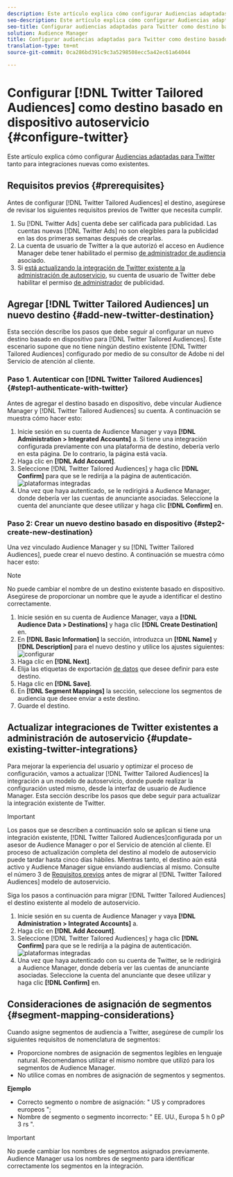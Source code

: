```yaml
---
description: Este artículo explica cómo configurar Audiencias adaptadas para Twitter tanto para integraciones nuevas como existentes.
seo-description: Este artículo explica cómo configurar Audiencias adaptadas para Twitter tanto para integraciones nuevas como existentes.
seo-title: Configurar audiencias adaptadas para Twitter como destino basado en dispositivos autoservicio
solution: Audience Manager
title: Configurar audiencias adaptadas para Twitter como destino basado en dispositivos autoservicio
translation-type: tm+mt
source-git-commit: 0ca286bd391c9c3a5298508ecc5a42ec61a64044

---
```



# Configurar [!DNL Twitter Tailored Audiences] como destino basado en dispositivo autoservicio {#configure-twitter}

Este artículo explica cómo configurar [Audiencias adaptadas para Twitter](https://business.twitter.com/en/targeting/tailored-audiences.html) tanto para integraciones nuevas como existentes.

## Requisitos previos {#prerequisites}

Antes de configurar [!DNL Twitter Tailored Audiences] el destino, asegúrese de revisar los siguientes requisitos previos de Twitter que necesita cumplir.

1. Su [!DNL Twitter Ads] cuenta debe ser calificada para publicidad. Las cuentas nuevas [!DNL Twitter Ads] no son elegibles para la publicidad en las dos primeras semanas después de crearlas.
2. La cuenta de usuario de Twitter a la que autorizó el acceso en Audience Manager debe tener habilitado el permiso [de administrador de audiencia](https://business.twitter.com/en/help/troubleshooting/multi-user-login-faq.html#accesslevels) asociado.
3. Si [está actualizando la integración de Twitter existente a la administración de autoservicio](#update-existing-twitter-integrations), su cuenta de usuario de Twitter debe habilitar el permiso [de administrador](https://business.twitter.com/en/help/troubleshooting/multi-user-login-faq.html#accesslevels) de publicidad.



## Agregar [!DNL Twitter Tailored Audiences] un nuevo destino {#add-new-twitter-destination}

Esta sección describe los pasos que debe seguir al configurar un nuevo destino basado en dispositivo para [!DNL Twitter Tailored Audiences]. Este escenario supone que no tiene ningún destino existente [!DNL Twitter Tailored Audiences] configurado por medio de su consultor de Adobe ni del Servicio de atención al cliente.

### Paso 1. Autenticar con [!DNL Twitter Tailored Audiences]{#step1-authenticate-with-twitter}

Antes de agregar el destino basado en dispositivo, debe vincular Audience Manager y [!DNL Twitter Tailored Audiences] su cuenta. A continuación se muestra cómo hacer esto:

1. Inicie sesión en su cuenta de Audience Manager y vaya **[!DNL Administration > Integrated Accounts]** a. Si tiene una integración configurada previamente con una plataforma de destino, debería verlo en esta página. De lo contrario, la página está vacía.
2. Haga clic en **[!DNL Add Account]**.
3. Seleccione [!DNL Twitter Tailored Audiences] y haga clic **[!DNL Confirm]** para que se le redirija a la página de autenticación. ![plataformas integradas](assets/dbd-integrated-platforms.png)
4. Una vez que haya autenticado, se le redirigirá a Audience Manager, donde debería ver las cuentas de anunciante asociadas. Seleccione la cuenta del anunciante que desee utilizar y haga clic **[!DNL Confirm]** en.

### Paso 2: Crear un nuevo destino basado en dispositivo {#step2-create-new-destination}

Una vez vinculado Audience Manager y su [!DNL Twitter Tailored Audiences], puede crear el nuevo destino. A continuación se muestra cómo hacer esto:

>[!NOTE]
>
>No puede cambiar el nombre de un destino existente basado en dispositivo. Asegúrese de proporcionar un nombre que le ayude a identificar el destino correctamente.

1. Inicie sesión en su cuenta de Audience Manager, vaya a **[!DNL Audience Data > Destinations]** y haga clic **[!DNL Create Destination]** en.
2. En **[!DNL Basic Information]** la sección, introduzca un **[!DNL Name]** y **[!DNL Description]** para el nuevo destino y utilice los ajustes siguientes: ![configurar](assets/dbd-new-basic.png)
3. Haga clic en **[!DNL Next]**.
4. Elija las etiquetas de exportación [de datos](/help/using/features/data-export-controls.md#controls-labels) que desee definir para este destino.
5. Haga clic en **[!DNL Save]**.
6. En **[!DNL Segment Mappings]** la sección, seleccione los segmentos de audiencia que desee enviar a este destino.
7. Guarde el destino.

## Actualizar integraciones de Twitter existentes a administración de autoservicio {#update-existing-twitter-integrations}

Para mejorar la experiencia del usuario y optimizar el proceso de configuración, vamos a actualizar [!DNL Twitter Tailored Audiences] la integración a un modelo de autoservicio, donde puede realizar la configuración usted mismo, desde la interfaz de usuario de Audience Manager. Esta sección describe los pasos que debe seguir para actualizar la integración existente de Twitter.

>[!IMPORTANT]
>
>Los pasos que se describen a continuación solo se aplican si tiene una integración existente, [!DNL Twitter Tailored Audiences]configurada por un asesor de Audience Manager o por el Servicio de atención al cliente. El proceso de actualización completa del destino al modelo de autoservicio puede tardar hasta cinco días hábiles. Mientras tanto, el destino aún está activo y Audience Manager sigue enviando audiencias al mismo.
> Consulte el número 3 de [Requisitos previos](#prerequisites) antes de migrar al [!DNL Twitter Tailored Audiences] modelo de autoservicio.

Siga los pasos a continuación para migrar [!DNL Twitter Tailored Audiences] el destino existente al modelo de autoservicio.

1. Inicie sesión en su cuenta de Audience Manager y vaya **[!DNL Administration > Integrated Accounts]** a.
2. Haga clic en **[!DNL Add Account]**.
3. Seleccione [!DNL Twitter Tailored Audiences] y haga clic **[!DNL Confirm]** para que se le redirija a la página de autenticación. ![plataformas integradas](assets/dbd-integrated-platforms.png)
4. Una vez que haya autenticado con su cuenta de Twitter, se le redirigirá a Audience Manager, donde debería ver las cuentas de anunciante asociadas. Seleccione la cuenta del anunciante que desee utilizar y haga clic **[!DNL Confirm]** en.

## Consideraciones de asignación de segmentos {#segment-mapping-considerations}

Cuando asigne segmentos de audiencia a Twitter, asegúrese de cumplir los siguientes requisitos de nomenclatura de segmentos:

* Proporcione nombres de asignación de segmentos legibles en lenguaje natural. Recomendamos utilizar el mismo nombre que utilizó para los segmentos de Audience Manager.
* No utilice comas en nombres de asignación de segmentos y segmentos.

**Ejemplo**

* Correcto segmento o nombre de asignación: " US y compradores europeos ";
* Nombre de segmento o segmento incorrecto: " EE. UU., Europa 5 h 0 pP 3 rs ".

>[!IMPORTANT]
>
>No puede cambiar los nombres de segmentos asignados previamente. Audience Manager usa los nombres de segmento para identificar correctamente los segmentos en la integración.